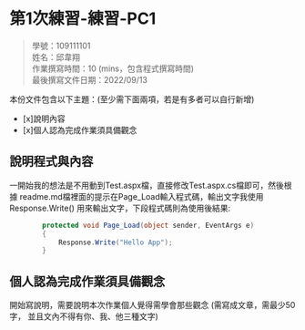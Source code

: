 ﻿# 第1次練習-練習-PC1
>
>學號：109111101
><br />
>姓名：邱韋翔
><br />
>作業撰寫時間：10 (mins，包含程式撰寫時間)
><br />
>最後撰寫文件日期：2022/09/13
>

本份文件包含以下主題：(至少需下面兩項，若是有多者可以自行新增)
- [x]說明內容
- [x]個人認為完成作業須具備觀念

## 說明程式與內容

一開始我的想法是不用動到Test.aspx檔，直接修改Test.aspx.cs檔即可，然後根據
readme.md檔裡面的提示在Page_Load輸入程式碼，輸出文字我使用Response.Write()
用來輸出文字，下段程式碼則為使用後結果:

```csharp
        protected void Page_Load(object sender, EventArgs e)
        {
            Response.Write("Hello App");
        }
```

## 個人認為完成作業須具備觀念

開始寫說明，需要說明本次作業個人覺得需學會那些觀念 (需寫成文章，需最少50字，
並且文內不得有你、我、他三種文字)

